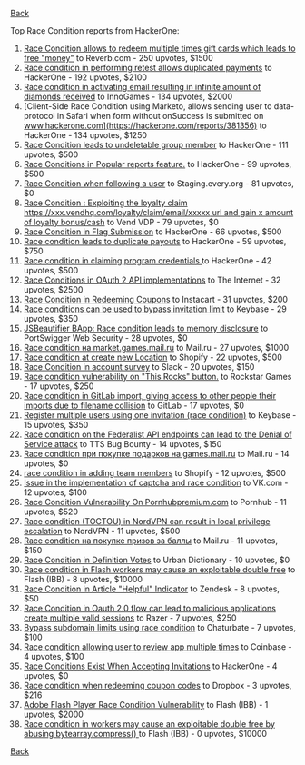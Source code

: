 [Back](../README.md)

Top Race Condition reports from HackerOne:

1. [Race Condition allows to redeem multiple times gift cards which leads to free "money"](https://hackerone.com/reports/759247) to Reverb.com - 250 upvotes, $1500
2. [Race condition in performing retest allows duplicated payments](https://hackerone.com/reports/429026) to HackerOne - 192 upvotes, $2100
3. [Race condition in activating email resulting in infinite amount of diamonds received](https://hackerone.com/reports/509629) to InnoGames - 134 upvotes, $2000
4. [Client-Side Race Condition using Marketo, allows sending user to data-protocol in Safari when form without onSuccess is submitted on www.hackerone.com](https://hackerone.com/reports/381356) to HackerOne - 134 upvotes, $1250
5. [Race Condition leads to undeletable group member](https://hackerone.com/reports/604534) to HackerOne - 111 upvotes, $500
6. [Race Conditions in Popular reports feature.](https://hackerone.com/reports/146845) to HackerOne - 99 upvotes, $500
7. [Race Condition when following a user](https://hackerone.com/reports/927384) to Staging.every.org - 81 upvotes, $0
8. [Race Condition : Exploiting the loyalty claim https://xxx.vendhq.com/loyalty/claim/email/xxxxx url and gain x amount of loyalty bonus/cash](https://hackerone.com/reports/331940) to Vend VDP - 79 upvotes, $0
9. [Race Condition in Flag Submission](https://hackerone.com/reports/454949) to HackerOne - 66 upvotes, $500
10. [Race condition leads to duplicate payouts](https://hackerone.com/reports/220445) to HackerOne - 59 upvotes, $750
11. [Race condition in claiming program credentials ](https://hackerone.com/reports/488985) to HackerOne - 42 upvotes, $500
12. [Race Conditions in OAuth 2 API implementations](https://hackerone.com/reports/55140) to The Internet - 32 upvotes, $2500
13. [Race Condition in Redeeming Coupons](https://hackerone.com/reports/157996) to Instacart - 31 upvotes, $200
14. [Race conditions can be used to bypass invitation limit](https://hackerone.com/reports/115007) to Keybase - 29 upvotes, $350
15. [JSBeautifier BApp: Race condition leads to memory disclosure](https://hackerone.com/reports/187134) to PortSwigger Web Security - 28 upvotes, $0
16. [Race condition на market.games.mail.ru](https://hackerone.com/reports/317557) to Mail.ru - 27 upvotes, $1000
17. [Race condition at create new Location](https://hackerone.com/reports/413759) to Shopify - 22 upvotes, $500
18. [Race Condition in account survey](https://hackerone.com/reports/165570) to Slack - 20 upvotes, $150
19. [Race condition vulnerability on "This Rocks" button.](https://hackerone.com/reports/474021) to Rockstar Games - 17 upvotes, $250
20. [Race condition in GitLab import, giving access to other people their imports due to filename collision](https://hackerone.com/reports/214028) to GitLab - 17 upvotes, $0
21. [Register multiple users using one invitation (race condition)](https://hackerone.com/reports/148609) to Keybase - 15 upvotes, $350
22. [Race condition on the Federalist API endpoints can lead to the Denial of Service attack](https://hackerone.com/reports/249319) to TTS Bug Bounty - 14 upvotes, $150
23. [Race condition при покупке подарков на games.mail.ru](https://hackerone.com/reports/685432) to Mail.ru - 14 upvotes, $0
24. [race condition in adding team members](https://hackerone.com/reports/176127) to Shopify - 12 upvotes, $500
25. [Issue in the implementation of captcha and race condition](https://hackerone.com/reports/67562) to VK.com - 12 upvotes, $100
26. [Race Condition Vulnerability On Pornhubpremium.com](https://hackerone.com/reports/183624) to Pornhub - 11 upvotes, $520
27. [Race condition (TOCTOU) in NordVPN can result in local privilege escalation](https://hackerone.com/reports/768110) to NordVPN - 11 upvotes, $500
28. [Race condition на покупке призов за баллы](https://hackerone.com/reports/700833) to Mail.ru - 11 upvotes, $150
29. [Race Condition in Definition Votes](https://hackerone.com/reports/152717) to Urban Dictionary - 10 upvotes, $0
30. [Race condition in Flash workers may cause an exploitabl​e double free](https://hackerone.com/reports/37240) to Flash (IBB) - 8 upvotes, $10000
31. [Race Condition in Article "Helpful" Indicator](https://hackerone.com/reports/109485) to Zendesk - 8 upvotes, $50
32. [Race Condition in Oauth 2.0 flow can lead to malicious applications create multiple valid sessions](https://hackerone.com/reports/699112) to Razer - 7 upvotes, $250
33. [Bypass subdomain limits using race condition](https://hackerone.com/reports/395351) to Chaturbate - 7 upvotes, $100
34. [Race condition allowing user to review app multiple times](https://hackerone.com/reports/106360) to Coinbase - 4 upvotes, $100
35. [Race Conditions Exist When Accepting Invitations](https://hackerone.com/reports/119354) to HackerOne - 4 upvotes, $0
36. [Race condition when redeeming coupon codes](https://hackerone.com/reports/59179) to Dropbox - 3 upvotes, $216
37. [Adobe Flash Player Race Condition Vulnerability](https://hackerone.com/reports/119657) to Flash (IBB) - 1 upvotes, $2000
38. [Race condition in workers may cause an exploitable double free by abusing bytearray.compress()  ](https://hackerone.com/reports/47227) to Flash (IBB) - 0 upvotes, $10000


[Back](../README.md)